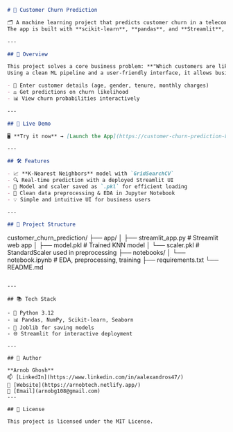 ```markdown
# 🧠 Customer Churn Prediction

🗂️ A machine learning project that predicts customer churn in a telecom company using real-world-like data.  
The app is built with **scikit-learn**, **pandas**, and **Streamlit**, and deployed for live use.

---

## 📍 Overview

This project solves a core business problem: **"Which customers are likely to leave?"**  
Using a clean ML pipeline and a user-friendly interface, it allows business teams to:

- 🎯 Enter customer details (age, gender, tenure, monthly charges)
- ⚖️ Get predictions on churn likelihood
- 📊 View churn probabilities interactively

---

## 🚀 Live Demo

🖥️ **Try it now** → [Launch the App](https://customer-churn-prediction-by-arnob.streamlit.app/)

---

## 🛠️ Features

- 📈 **K-Nearest Neighbors** model with `GridSearchCV`
- 🔍 Real-time prediction with a deployed Streamlit UI
- 🧪 Model and scaler saved as `.pkl` for efficient loading
- 🧹 Clean data preprocessing & EDA in Jupyter Notebook
- 💡 Simple and intuitive UI for business users

---

## 📂 Project Structure

```
customer_churn_prediction/
├── app/
│   ├── streamlit_app.py       # Streamlit web app
│   ├── model.pkl              # Trained KNN model
│   └── scaler.pkl             # StandardScaler used in preprocessing
├── notebooks/
│   └── notebook.ipynb         # EDA, preprocessing, training
├── requirements.txt
└── README.md
```

---

## 📚 Tech Stack

- 🐍 Python 3.12
- 📊 Pandas, NumPy, Scikit-learn, Seaborn
- 🧪 Joblib for saving models
- 🌐 Streamlit for interactive deployment

---

## 👤 Author

**Arnob Ghosh**  
📫 [LinkedIn](https://www.linkedin.com/in/aalexandros47/)  
📁 [Website](https://arnobtech.netlify.app/)
📁 [Email](arnobg108@gmail.com)
---

## 📌 License

This project is licensed under the MIT License.
```

